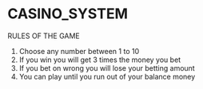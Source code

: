 # CASINO_SYSTEM
RULES OF THE GAME
   1. Choose any number between 1 to 10
   2. If you win you will get 3 times the money you bet
   3. If you bet on wrong you will lose your betting amount
   4. You can play until you run out of your balance money
  
